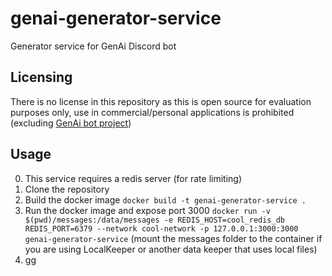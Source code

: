 # genai-generator-service
Generator service for GenAi Discord bot

## Licensing
There is no license in this repository as this is open source for evaluation purposes only, use in commercial/personal applications is prohibited (excluding [GenAi bot project](https://genai.bot/))

## Usage
0. This service requires a redis server (for rate limiting)
1. Clone the repository
2. Build the docker image `docker build -t genai-generator-service .`
3. Run the docker image and expose port 3000 `docker run -v $(pwd)/messages:/data/messages -e REDIS_HOST=cool_redis_db REDIS_PORT=6379 --network cool-network -p 127.0.0.1:3000:3000 genai-generator-service` (mount the messages folder to the container if you are using LocalKeeper or another data keeper that uses local files)
4. gg
